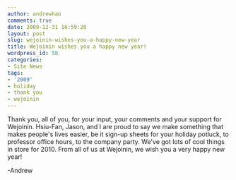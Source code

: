 ```yaml
---
author: andrewhao
comments: true
date: 2009-12-31 16:59:20
layout: post
slug: wejoinin-wishes-you-a-happy-new-year
title: Wejoinin wishes you a happy new year!
wordpress_id: 58
categories:
- Site News
tags:
- '2009'
- holiday
- thank you
- wejoinin
---
```


Thank you, all of you, for your input, your comments and your support for Wejoinin. Hsiu-Fan, Jason, and I are proud to say we make something that makes people's lives easier, be it sign-up sheets for your holiday potluck, to professor office hours, to the company party. We've got lots of cool things in store for 2010. From all of us at Wejoinin, we wish you a very happy new year!

-Andrew
